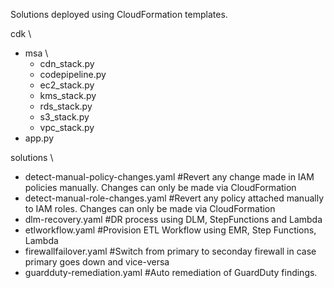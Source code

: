 Solutions deployed using CloudFormation templates.

cdk
  \
   - msa
       \
       - cdn_stack.py  
       - codepipeline.py
       - ec2_stack.py
       - kms_stack.py
       - rds_stack.py
       - s3_stack.py
       - vpc_stack.py
   - app.py

solutions
   \
   - detect-manual-policy-changes.yaml  #Revert any change made in IAM policies manually. Changes can only be made via CloudFormation
   - detect-manual-role-changes.yaml    #Revert any policy attached manually to IAM roles. Changes can only be made via CloudFormation
   - dlm-recovery.yaml                  #DR process using DLM, StepFunctions and Lambda
   - etlworkflow.yaml                   #Provision ETL Workflow using EMR, Step Functions, Lambda
   - firewallfailover.yaml              #Switch from primary to seconday firewall in case primary goes down and vice-versa
   - guardduty-remediation.yaml         #Auto remediation of GuardDuty findings.
    
